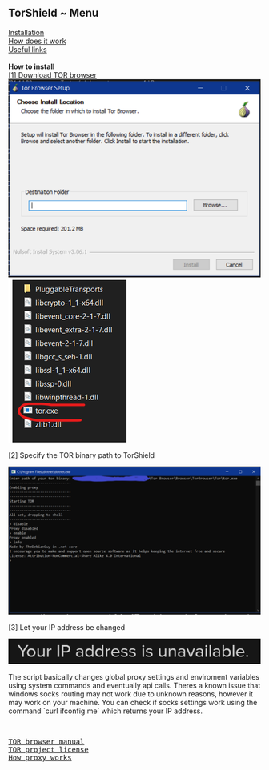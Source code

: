## TorShield ~ Menu
[Installation](#installation)<br>
[How does it work](#knowhow)<br>
[Useful links](#links)<br>
<br>
<b name="installation">How to install</b><br>
<a href='https://www.torproject.org/download/'>[1] Download TOR browser</a><br>
<img src='step_one.png'><img src='tor_binary.png'>
<p>[2] Specify the TOR binary path to TorShield</p>
<img src='runtime.png'>
<p>[3] Let your IP address be changed</p>
<img src='duckduckgo.png'>
<br>
<p name="knowhow">The script basically changes global proxy settings and enviroment variables using system commands and eventually api calls. Theres a known issue that windows socks routing may not work due to unknown reasons, however it may work on your machine. You can check if socks settings work using the command `curl ifconfig.me` which returns your IP address.</p>
<br>
<pre name="links">
<a href='https://tb-manual.torproject.org'>TOR browser manual</a>
<a href='https://github.com/torproject/tor/blob/master/LICENSE'>TOR project license</a>
<a href='https://www.avg.com/en/signal/proxy-server-definition'>How proxy works</a>
</pre>
